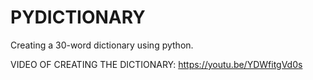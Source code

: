 # PYDICTIONARY
Creating a 30-word dictionary using python.

VIDEO OF CREATING THE DICTIONARY:
https://youtu.be/YDWfitgVd0s
